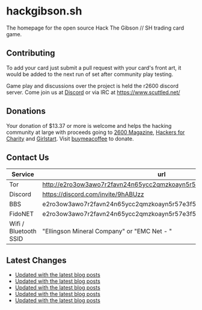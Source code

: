 # hackgibson.sh
The homepage for the open source Hack The Gibson // SH trading card game.


## Contributing

To add your card just submit a pull request with your card's front art, it would be added to the next run of set after community play testing.

Game play and discussions over the project is held the r2600 discord server. Come join us at [Discord](https://discord.com/invite/9hABUzz) or via IRC at https://www.scuttled.net/


## Donations

Your donation of $13.37 or more is welcome and helps the hacking community at large with proceeds going to [2600 Magazine](https://2600.com/), [Hackers for Charity](https://hackersforcharity.org) and [Girlstart](https://girlstart.org).  Visit [buymeacoffee](https://www.buymeacoffee.com/hackgibson.sh) to donate.


## Contact Us

Service | url
-|-
Tor | http://e2ro3ow3awo7r2favn24n65ycc2qmzkoayn5r57e3f56nvjwdcgg32ad.onion
Discord | https://discord.com/invite/9hABUzz
BBS | e2ro3ow3awo7r2favn24n65ycc2qmzkoayn5r57e3f56nvjwdcgg32ad.onion:23
FidoNET | e2ro3ow3awo7r2favn24n65ycc2qmzkoayn5r57e3f56nvjwdcgg32ad.onion:24554
Wifi / Bluetooth SSID | "Ellingson Mineral Company" or "EMC Net - <fidonet address>"

## Latest Changes
<!-- BLOG-POST-LIST:START -->
- [Updated with the latest blog posts](https://github.com/DFW2600/hackgibson.sh/commit/6c9122b49d8fccb271618363cbe5317a1cb894e7)
- [Updated with the latest blog posts](https://github.com/DFW2600/hackgibson.sh/commit/2a49ec8e49511fc4e9d25240eced22da91589d37)
- [Updated with the latest blog posts](https://github.com/DFW2600/hackgibson.sh/commit/84d006b5a7594a201d0666bce03aaaf80df526c0)
- [Updated with the latest blog posts](https://github.com/DFW2600/hackgibson.sh/commit/94f049697a44349c21f1c9289e46c8a2b056dc03)
- [Updated with the latest blog posts](https://github.com/DFW2600/hackgibson.sh/commit/a2dfc51ae4c8964d583c5d36eec710846132c420)
<!-- BLOG-POST-LIST:END -->
